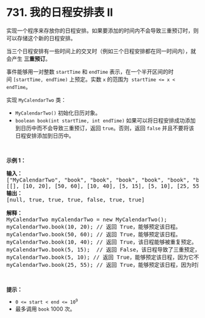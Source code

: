 # 731. 我的日程安排表 II 

<p>实现一个程序来存放你的日程安排。如果要添加的时间内不会导致三重预订时，则可以存储这个新的日程安排。</p>

<p>当三个日程安排有一些时间上的交叉时（例如三个日程安排都在同一时间内），就会产生 <strong>三重预订</strong>。</p>

<p>事件能够用一对整数&nbsp;<code>startTime</code>&nbsp;和&nbsp;<code>endTime</code>&nbsp;表示，在一个半开区间的时间&nbsp;<code>[startTime, endTime)</code>&nbsp;上预定。实数&nbsp;<code>x</code> 的范围为&nbsp;&nbsp;<code>startTime &lt;= x &lt; endTime</code>。</p>

<p>实现&nbsp;<code>MyCalendarTwo</code> 类：</p>

<ul>
	<li><code>MyCalendarTwo()</code>&nbsp;初始化日历对象。</li>
	<li><code>boolean book(int startTime, int endTime)</code>&nbsp;如果可以将日程安排成功添加到日历中而不会导致三重预订，返回 <code>true</code>。否则，返回 <code>false</code> 并且不要将该日程安排添加到日历中。</li>
</ul>

<p>&nbsp;</p>

<p><strong class="example">示例 1：</strong></p>

<pre>
<strong>输入：</strong>
["MyCalendarTwo", "book", "book", "book", "book", "book", "book"]
[[], [10, 20], [50, 60], [10, 40], [5, 15], [5, 10], [25, 55]]
<strong>输出：</strong>
[null, true, true, true, false, true, true]

<strong>解释：</strong>
MyCalendarTwo myCalendarTwo = new MyCalendarTwo();
myCalendarTwo.book(10, 20); // 返回 True，能够预定该日程。
myCalendarTwo.book(50, 60); // 返回 True，能够预定该日程。
myCalendarTwo.book(10, 40); // 返回 True，该日程能够被重复预定。
myCalendarTwo.book(5, 15);  // 返回 False，该日程导致了三重预定，所以不能预定。
myCalendarTwo.book(5, 10); // 返回 True，能够预定该日程，因为它不使用已经双重预订的时间 10。
myCalendarTwo.book(25, 55); // 返回 True，能够预定该日程，因为时间段 [25, 40) 将被第三个日程重复预定，时间段 [40, 50) 将被单独预定，而时间段 [50, 55) 将被第二个日程重复预定。
</pre>

<p>&nbsp;</p>

<p><strong>提示：</strong></p>

<ul>
	<li><code>0 &lt;= start &lt; end &lt;= 10<sup>9</sup></code></li>
	<li>最多调用&nbsp;<code>book</code>&nbsp;1000 次。</li>
</ul>
